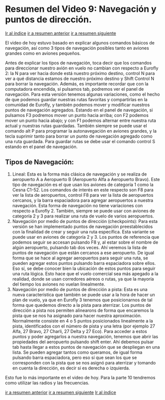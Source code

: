 # Resumen del Video 9: Navegación y puntos de dirección.

[Ir al índice](index.md)
[ir a resumen anterior](video8.md)
[ir a resumen siguiente](video10.md)

El video de hoy estuvo basado en explicar algunos comandos básicos de navegación, así como 3 tipos de navegación posibles tanto en aviones grandes como en aviones pequeños.

Antes de explicar los tipos de navegación, toca decir que los comandos para direccionar nuestro avión en vuelo no cambian con respecto a Eurofly 2: la N para ver hacia donde está nuestro próximo destino, control N para ver a qué distancia estamos de nuestro próximo destino y Shift Control N para borrar la navegación. Además, es importante recordar que 
con la computadora encendida, si pulsamos tab, podremos ver el panel de navegación. Para esta versión tenemos algunas variaciones, como el hecho de que podemos guardar nuestras rutas favoritas y compartirlas en la comunidad de Eurofly, y también podemos mover y modificar nuestros puntos de navegación agregados. Estando en el panel de navegación, si pulsamos F3 podremos mover un punto hacia arriba; con F2 podemos mover un punto hacia abajo; y con F1 podemos alternar entre nuestra ruta actual y nuestras rutas guardadas. También siempre se puede usar el comando alt P para programar la autonavegación en aviones grandes, y la tecla suprimir tanto para borrar un punto de navegación agregado como una ruta guardada. Para guardar rutas se debe usar el comando control S estando en el panel de navegación.

## Tipos de Navegación:

1. Lineal: Esta es la forma más clásica de navegación y se realiza de aeropuerto A a Aeropuerto B (Aeropuerto Alfa a Aeropuerto Bravo). Este tipo de navegación es el que usan los aviones de categoría 1 como la Cesna C1-52. Los comandos de interés en este respecto son F8 para ver la lista de aeropuertos, control F8 para ver la lista de aeropuertos cercanos, y la barra espaciadora para agregar aeropuertos a nuestra navegación. Esta forma de navegación no tiene variaciones con respecto a Eurofly 2. También, siempre se puede usar con aviones de categoría 2 y 3 para realizar una ruta de vuelo de varios aeropuertos.
2. Navegación por medio de puntos de dirección (checkpoints): Para esta versión se han implementado puntos de navegación preestablecidos con la finalidad de crear y seguir una ruta específica. Esta variante se puede usar en aviones de categoría 2 y 3. Los puntos de referencia que podemos seguir se accesan pulsando F8 y, al estar sobre el nombre de algún aeropuerto, pulsando tab dos veces. Ahí veremos la lista de puntos de navegación que están cercanos a ese aeropuerto. De igual forma que se hace al agregar aeropuertos para seguir una ruta, se pueden agregar estos puntos pulsando barra espaciadora sobre ellos. Eso sí, se debe conocer bien la ubicación de estos puntos para seguir una ruta lógica. Esto hace que el vuelo comercial sea más apegado a la realidad, donde se usan corredores aéreos o rutas, ya que la mayoría del tiempo los aviones no vuelan linealmente.
3. Navegación por medio de puntos de dirección a pista: Esta es una nueva característica que también se puede usar a la hora de hacer un plan de vuelo, ya que en Eurofly 3 tenemos que posicionarnos de tal forma que quedemos directo a la pista para aterrizar. Los puntos de dirección a pista nos permiten alinearons de forma que encaremos la pista que se nos ha asignado para hacer nuestra aproximación. Normalmente consiste en 4 o 5 puntos posicionados linealmente a la pista, identificados con el número de pista y una letra (por ejemplo 27 Alfa, 27 Bravo, 27 Charli, 27 Delta y 27 Eco). Para acceder a estos puntos y poder agregarlos a nuestra navegación, tenemos que abrir las propiedades del aeropuerto pulsando shift enter. Ahí debemos pulsar tab hasta llegar a estos puntos de navegación que se despliegan en una lista. Se pueden agregar tantos como queramos, de igual forma pulsando barra espaciadora, pero eso sí que sean los que se corresponden con la pista que se nos asignó para aterrizar y tomando en cuenta la dirección, es decir si es derecha o izquierda.

Esto fue lo más importante en el video de hoy. Para la parte 10 tendremos como utilizar las radios y las frecuencias.

[ir a resumen anterior](video8.md)
[ir a resumen siguiente](video10.md)
[Ir al índice](index.md)